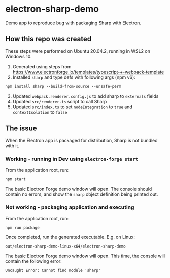 # electron-sharp-demo

Demo app to reproduce bug with packaging Sharp with Electron.

## How this repo was created

These steps were performed on Ubuntu 20.04.2, running in WSL2 on Windows 10.

1. Generated using steps from https://www.electronforge.io/templates/typescript-+-webpack-template
2. Installed `sharp` and type defs with following args (npm v6):

```
npm install sharp --build-from-source --unsafe-perm
```

3. Updated `webpack.renderer.config.js` to add sharp to `externals` fields
4. Updated `src/renderer.ts` script to call Sharp
5. Updated `src/index.ts` to set `nodeIntegration` to `true` and `contextIsolation` to `false`

## The issue

When the Electron app is packaged for distribution, Sharp is not bundled with it.

### Working - running in Dev using `electron-forge start`

From the application root, run:

```
npm start
```

The basic Electron Forge demo window will open. The console should contain no errors, and show the `sharp` object definition being printed out.

### Not working - packaging application and executing

From the application root, run:

```
npm run package
```

Once completed, run the generated executable. E.g. on Linux:

```
out/electron-sharp-demo-linux-x64/electron-sharp-demo
```

The basic Electron Forge demo window will open. This time, the console will contain the following error:

```
Uncaught Error: Cannot find module 'sharp'
```

